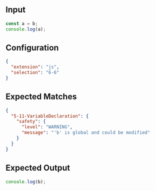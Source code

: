 
## Input
```javascript input
const a = b;
console.log(a);
```

## Configuration
```json configuration
{
  "extension": "js",
  "selection": "6-6"
}
```

## Expected Matches
```json expected matches
{
  "5-11-VariableDeclaration": {
    "safety": {
      "level": "WARNING",
      "message": "'b' is global and could be modified"
    }
  }
}
```

## Expected Output
```javascript expected output
console.log(b);
```
